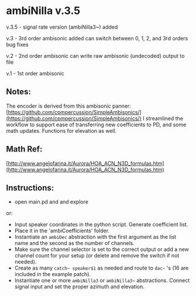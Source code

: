 # ambiNilla v.3.5 #

v.3.5 - 
signal rate version (ambiNilla3~) added

v.3 - 
3rd order ambisonic added
can switch between 0, 1, 2, and 3rd orders
bug fixes

v.2 - 
2nd order ambisonic
can write raw ambisonic (undecoded) output to file

v.1 - 
1st order ambisonic

## Notes: ##
The encoder is derived from this ambisonic panner: [https://github.com/cpmpercussion/SimpleAmbisonics/](https://github.com/cpmpercussion/SimpleAmbisonics/) I streamlined the workflow to support ease of transferring new coefficients to PD, and some math updates. Functions for elevation as well.

## Math Ref: ##
[http://www.angelofarina.it/Aurora/HOA_ACN_N3D_formulas.htm](http://www.angelofarina.it/Aurora/HOA_ACN_N3D_formulas.htm)

## Instructions: ##

- open main.pd and and explore

or:

- Input speaker coordinates in the python script. Generate coefficient list.
- Place it in the 'ambiCoefficients' folder.
- Instantiate an ```ambiDec``` abstraction with the first argument as the list name and the second as the number of channels.
- Make sure the channel selector is set to the correct output or add a new channel count for your setup (or delete and remove the switch if not needed).
- Create as many ```catch~ speaker$1``` as needed and route to ```dac~``` 's (16 are included in the example patch).
- Instantiate one or more ```ambiNilla3``` or ```ambiNilla3~``` abstractions. Connect signal input and set the proper azimuth and elevation.